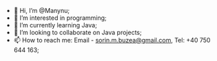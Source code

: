 - 👋 Hi, I’m @Manynu;
- 👀 I’m interested in programming;
- 🌱 I’m currently learning Java;
- 💞️ I’m looking to collaborate on Java projects;
- 📫 How to reach me: Email - sorin.m.buzea@gmail.com, Tel: +40 750 644 163;

<!---
Manynu/Manynu is a ✨ special ✨ repository because its `README.md` (this file) appears on your GitHub profile.
You can click the Preview link to take a look at your changes.
--->
